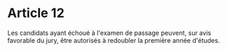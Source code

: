 # Article 12

Les candidats ayant échoué à l'examen de passage peuvent, sur avis favorable du jury, être autorisés à redoubler la première année d'études.
